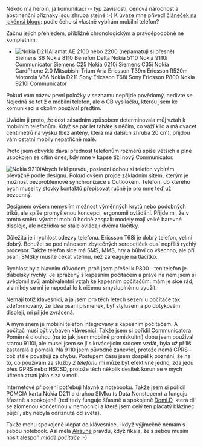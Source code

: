 <!-- dcterms:identifier = riderweblog#109 -->
<!-- dcterms:title = Já a mobilní telefony -->
<!-- np9:categoryId = 2 -->
<!-- x4w:category = Lidé a jiná zvěř -->
<!-- np9:authorId = 1 -->
<!-- np9:authorEmail = michal.valasek@altairis.cz -->
<!-- dcterms:creator = Michal Altair Valášek -->
<!-- dcterms:created = 2003-12-10T20:25:40+01:00 -->
<!-- dcterms:dateAccepted = 2003-12-10T20:25:40+01:00 -->

Někdo má heroin, já komunikaci -- typ závislosti, cenová náročnost a abstinenční příznaky jsou zhruba stejné :-) K úvaze mne přivedl [článeček na jakémsi blogu](http://www.pooh.cz/a.asp?a=2007813&db=): podle čeho si vlastně vybírám mobilní telefon?

Začnu jejich přehledem, přibližně chronologickým a pravděpodobně ne kompletním:

*   ![Nokia D211](http://weblog.rider.cz/files/tech_nokia_lq.jpg)Allamat AE 2100 nebo 2200 (nepamatuji si přesně) Siemens S6 Nokia 8110 Benefon Delta Nokia 5110 Nokia 9110i Communicator Siemens C25 Nokia 6210i Siemens C35i Nokia CardPhone 2.0 Mitsubishi Trium Aria Ericsson T39m Ericsson R520m Motorola V66 Nokia D211 Sony Ericsson T68i Sony Ericsson P800 Nokia 9210i Communicator 

Pokud vám název první položky v seznamu nepřijde povědomý, nedivte se. Nejedná se totiž o mobilní telefon, ale o CB vysílačku, kterou jsem ke komunikaci s okolím používal předtím.

Uvádím ji proto, že dost zásadním způsobem determinovala můj vztah k mobilním telefonům. Když se pár let taháte s něčím, co váží kilo a má dvacet centimetrů na výšku (bez antény, která má dalších zhruba 20 cm), přijdou vám ostatní mobily nepatřičně malé. 

Proto jsem obvykle dával přednost telefonům rozměrů spíše větších a plně uspokojen se cítím dnes, kdy mne v kapse tíží nový Communicator.

![Nokia 9210i](http://weblog.rider.cz/files/tech_9210i_lq.jpg)Abych řekl pravdu, poslední dobou si telefon vybírám převážně podle designu. Pokud ovšem projde základním sítem, kterým je možnost bezproblémové synchronizace s Outlookem. Telefon, do kterého bych musel ty stovky kontaktů přepisovat ručně je pro mne teď už bezcenný.

Designem ovšem nemyslím možnost výměnných krytů nebo podobných triků, ale spíše promyšlenou koncepci, ergonomii ovládání. Přijde mi, že v tomto směru výrobci mobilů hodně zaspali: modely mají velké barevné displeje, ale nezřídka se stále ovládají dvěma tlačítky.

Důležitá je i rychlost odezvy telefonu. Ericsson T68i je dobrý telefon, velmi dobrý. Bohužel se pod nánosem zbytečných serepetiček dusí nepříliš rychlý procesor. Takže telefon sice má SMS, MMS, hry a bůhví co všechno, ale při psaní SMSky musíte čekat vteřinu, než zareaguje na tlačítko.

Rychlost byla hlavním důvodem, proč jsem přešel k P800 - ten telefon je ďábelsky rychlý. Je spřažený s kapesním počítačem a právě na něm jsem si uvědomil svůj ambivalentní vztah ke kapesním počítačům: mám je sice rád, ale nikdy se mi je nepodařilo k ničemu smysluplnému využít.

Nemají totiž klávesnici, a já jsem pro těch letech sezení u počítače tak zdeformovaný, že idea psaní písmenek, byť stylusem a po dotykovém displeji, mi přijde zvrácená.

A mým snem je mobilní telefon integrovaný s kapesním počítačem. A počítač musí být vybaven klávesnicí. Takže jsem si pořídil Communicatora. Poměrně dlouhou (na to jak jsem mobilně promiskuitní) dobu jsem používal starou 9110i, ale musel jsem se jí s krvácejícím srdcem vzdát, byla už příliš zastaralá a pomalá. Na 9110 jsem původně zanevřel, protože nemá GPRS - což stále považuji za chybu. Postupem času jsem dospěl k poznání, že na to, co používám za služby <em>z telefonu</em> mi může být efektivně jedno, zda jedu přes GPRS nebo HSCSD, protože těch několik desítek korun se v mých účtech ztratí jako slza v moři.

Internetové připojení potřebuji hlavně z notebooku. Takže jsem si pořídil PCMCIA kartu Nokia D211 a druhou SIMku (s Data Nonstopem) a funguju šťastně a spokojeně (teď tedy funguje šťastně a spokojeně [Domi.D](http://www.vsara.com/), která dlí se zlomenou končetinou v nemocnici a které jsem celý ten placatý blázinec půjčil, aby nebyla odříznutá od světa).

Takže mohu spokojeně klepat do klávesnice, i když výjimečně nemám s sebou notebook. Asi měla [Alraune](http://www.alraune.cz/) pravdu, když říkala, že s sebou musím nosit alespoň <em>mládě počítače</em> :-)